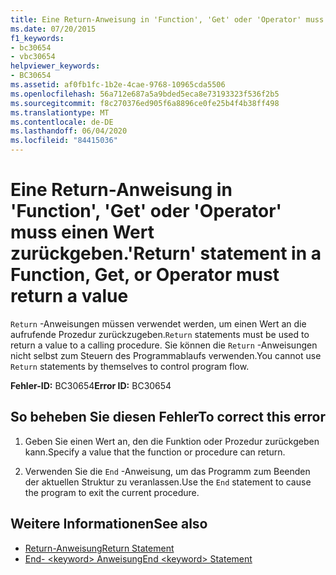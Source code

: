 ```yaml
---
title: Eine Return-Anweisung in 'Function', 'Get' oder 'Operator' muss einen Wert zurückgeben.
ms.date: 07/20/2015
f1_keywords:
- bc30654
- vbc30654
helpviewer_keywords:
- BC30654
ms.assetid: af0fb1fc-1b2e-4cae-9768-10965cda5506
ms.openlocfilehash: 56a712e687a5a9bded5eca8e73193323f536f2b5
ms.sourcegitcommit: f8c270376ed905f6a8896ce0fe25b4f4b38ff498
ms.translationtype: MT
ms.contentlocale: de-DE
ms.lasthandoff: 06/04/2020
ms.locfileid: "84415036"
---
```

# <a name="return-statement-in-a-function-get-or-operator-must-return-a-value"></a><span data-ttu-id="76390-102">Eine Return-Anweisung in 'Function', 'Get' oder 'Operator' muss einen Wert zurückgeben.</span><span class="sxs-lookup"><span data-stu-id="76390-102">'Return' statement in a Function, Get, or Operator must return a value</span></span>
<span data-ttu-id="76390-103">`Return` -Anweisungen müssen verwendet werden, um einen Wert an die aufrufende Prozedur zurückzugeben.</span><span class="sxs-lookup"><span data-stu-id="76390-103">`Return` statements must be used to return a value to a calling procedure.</span></span> <span data-ttu-id="76390-104">Sie können die `Return` -Anweisungen nicht selbst zum Steuern des Programmablaufs verwenden.</span><span class="sxs-lookup"><span data-stu-id="76390-104">You cannot use `Return` statements by themselves to control program flow.</span></span>  
  
 <span data-ttu-id="76390-105">**Fehler-ID:** BC30654</span><span class="sxs-lookup"><span data-stu-id="76390-105">**Error ID:** BC30654</span></span>  
  
## <a name="to-correct-this-error"></a><span data-ttu-id="76390-106">So beheben Sie diesen Fehler</span><span class="sxs-lookup"><span data-stu-id="76390-106">To correct this error</span></span>  
  
1. <span data-ttu-id="76390-107">Geben Sie einen Wert an, den die Funktion oder Prozedur zurückgeben kann.</span><span class="sxs-lookup"><span data-stu-id="76390-107">Specify a value that the function or procedure can return.</span></span>  
  
2. <span data-ttu-id="76390-108">Verwenden Sie die `End` -Anweisung, um das Programm zum Beenden der aktuellen Struktur zu veranlassen.</span><span class="sxs-lookup"><span data-stu-id="76390-108">Use the `End` statement to cause the program to exit the current procedure.</span></span>  
  
## <a name="see-also"></a><span data-ttu-id="76390-109">Weitere Informationen</span><span class="sxs-lookup"><span data-stu-id="76390-109">See also</span></span>

- [<span data-ttu-id="76390-110">Return-Anweisung</span><span class="sxs-lookup"><span data-stu-id="76390-110">Return Statement</span></span>](../language-reference/statements/return-statement.md)
- [<span data-ttu-id="76390-111">End- \<keyword> Anweisung</span><span class="sxs-lookup"><span data-stu-id="76390-111">End \<keyword> Statement</span></span>](../language-reference/statements/end-keyword-statement.md)
